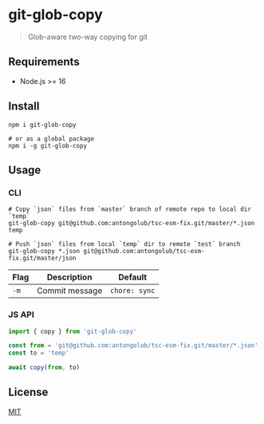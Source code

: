 # git-glob-copy
> Glob-aware two-way copying for git

## Requirements
* Node.js >= 16

## Install
```shell
npm i git-glob-copy

# or as a global package
npm i -g git-glob-copy
```

## Usage
### CLI
```shell
# Copy `json` files from `master` branch of remote repo to local dir `temp`
git-glob-copy git@github.com:antongolub/tsc-esm-fix.git/master/*.json temp

# Push `json` files from local `temp` dir to remote `test` branch
git-glob-copy *.json git@github.com:antongolub/tsc-esm-fix.git/master/json
```
| Flag | Description    | Default       |
|------|----------------|---------------|
| `-m` | Commit message | `chore: sync` |

### JS API
```js
import { copy } from 'git-glob-copy'

const from = 'git@github.com:antongolub/tsc-esm-fix.git/master/*.json'
const to = 'temp'

await copy(from, to)
```

## License
[MIT](./LICENSE)

